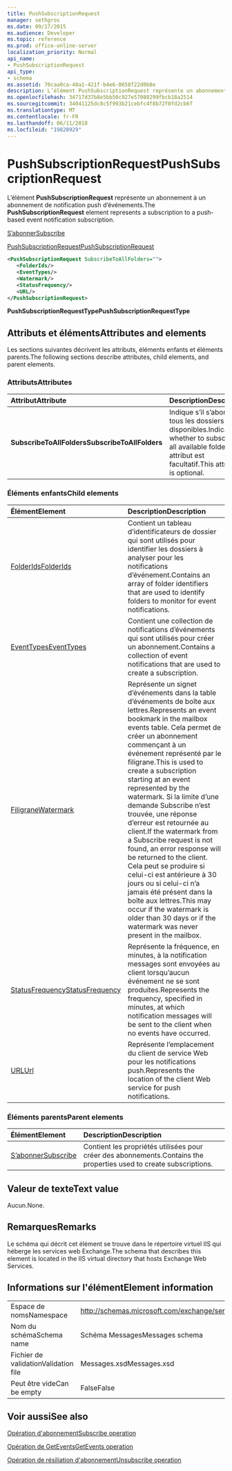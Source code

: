 ```yaml
---
title: PushSubscriptionRequest
manager: sethgros
ms.date: 09/17/2015
ms.audience: Developer
ms.topic: reference
ms.prod: office-online-server
localization_priority: Normal
api_name:
- PushSubscriptionRequest
api_type:
- schema
ms.assetid: 70caa0ca-40a1-421f-b4e6-0658f22d0b8e
description: L’élément PushSubscriptionRequest représente un abonnement à un abonnement de notification push d’événements.
ms.openlocfilehash: 34717d37b8e5bb50c927e57088299fbcb18a2514
ms.sourcegitcommit: 34041125dc8c5f993b21cebfc4f8b72f0fd2cb6f
ms.translationtype: MT
ms.contentlocale: fr-FR
ms.lasthandoff: 06/11/2018
ms.locfileid: "19828929"
---
```

# <a name="pushsubscriptionrequest"></a><span data-ttu-id="1bbe0-103">PushSubscriptionRequest</span><span class="sxs-lookup"><span data-stu-id="1bbe0-103">PushSubscriptionRequest</span></span>

<span data-ttu-id="1bbe0-104">L’élément **PushSubscriptionRequest** représente un abonnement à un abonnement de notification push d’événements.</span><span class="sxs-lookup"><span data-stu-id="1bbe0-104">The **PushSubscriptionRequest** element represents a subscription to a push-based event notification subscription.</span></span> 
  
[<span data-ttu-id="1bbe0-105">S’abonner</span><span class="sxs-lookup"><span data-stu-id="1bbe0-105">Subscribe</span></span>](subscribe.md)
  
[<span data-ttu-id="1bbe0-106">PushSubscriptionRequest</span><span class="sxs-lookup"><span data-stu-id="1bbe0-106">PushSubscriptionRequest</span></span>](pushsubscriptionrequest.md)
  
```XML
<PushSubscriptionRequest SubscribeToAllFolders="">
   <FolderIds/>
   <EventTypes/>
   <Watermark/>
   <StatusFrequency/>
   <URL/>
</PushSubscriptionRequest>
```

 <span data-ttu-id="1bbe0-107">**PushSubscriptionRequestType**</span><span class="sxs-lookup"><span data-stu-id="1bbe0-107">**PushSubscriptionRequestType**</span></span>
## <a name="attributes-and-elements"></a><span data-ttu-id="1bbe0-108">Attributs et éléments</span><span class="sxs-lookup"><span data-stu-id="1bbe0-108">Attributes and elements</span></span>

<span data-ttu-id="1bbe0-109">Les sections suivantes décrivent les attributs, éléments enfants et éléments parents.</span><span class="sxs-lookup"><span data-stu-id="1bbe0-109">The following sections describe attributes, child elements, and parent elements.</span></span>
  
### <a name="attributes"></a><span data-ttu-id="1bbe0-110">Attributs</span><span class="sxs-lookup"><span data-stu-id="1bbe0-110">Attributes</span></span>

|<span data-ttu-id="1bbe0-111">**Attribut**</span><span class="sxs-lookup"><span data-stu-id="1bbe0-111">**Attribute**</span></span>|<span data-ttu-id="1bbe0-112">**Description**</span><span class="sxs-lookup"><span data-stu-id="1bbe0-112">**Description**</span></span>|
|:-----|:-----|
|<span data-ttu-id="1bbe0-113">**SubscribeToAllFolders**</span><span class="sxs-lookup"><span data-stu-id="1bbe0-113">**SubscribeToAllFolders**</span></span> <br/> |<span data-ttu-id="1bbe0-114">Indique s’il s’abonner à tous les dossiers disponibles.</span><span class="sxs-lookup"><span data-stu-id="1bbe0-114">Indicates whether to subscribe to all available folders.</span></span> <span data-ttu-id="1bbe0-115">Cet attribut est facultatif.</span><span class="sxs-lookup"><span data-stu-id="1bbe0-115">This attribute is optional.</span></span>  <br/> |
   
### <a name="child-elements"></a><span data-ttu-id="1bbe0-116">Éléments enfants</span><span class="sxs-lookup"><span data-stu-id="1bbe0-116">Child elements</span></span>

|<span data-ttu-id="1bbe0-117">**Élément**</span><span class="sxs-lookup"><span data-stu-id="1bbe0-117">**Element**</span></span>|<span data-ttu-id="1bbe0-118">**Description**</span><span class="sxs-lookup"><span data-stu-id="1bbe0-118">**Description**</span></span>|
|:-----|:-----|
|[<span data-ttu-id="1bbe0-119">FolderIds</span><span class="sxs-lookup"><span data-stu-id="1bbe0-119">FolderIds</span></span>](folderids.md) <br/> |<span data-ttu-id="1bbe0-120">Contient un tableau d’identificateurs de dossier qui sont utilisés pour identifier les dossiers à analyser pour les notifications d’événement.</span><span class="sxs-lookup"><span data-stu-id="1bbe0-120">Contains an array of folder identifiers that are used to identify folders to monitor for event notifications.</span></span>  <br/> |
|[<span data-ttu-id="1bbe0-121">EventTypes</span><span class="sxs-lookup"><span data-stu-id="1bbe0-121">EventTypes</span></span>](eventtypes.md) <br/> |<span data-ttu-id="1bbe0-122">Contient une collection de notifications d’événements qui sont utilisés pour créer un abonnement.</span><span class="sxs-lookup"><span data-stu-id="1bbe0-122">Contains a collection of event notifications that are used to create a subscription.</span></span>  <br/> |
|[<span data-ttu-id="1bbe0-123">Filigrane</span><span class="sxs-lookup"><span data-stu-id="1bbe0-123">Watermark</span></span>](watermark.md) <br/> |<span data-ttu-id="1bbe0-124">Représente un signet d’événements dans la table d’événements de boîte aux lettres.</span><span class="sxs-lookup"><span data-stu-id="1bbe0-124">Represents an event bookmark in the mailbox events table.</span></span> <span data-ttu-id="1bbe0-125">Cela permet de créer un abonnement commençant à un événement représenté par le filigrane.</span><span class="sxs-lookup"><span data-stu-id="1bbe0-125">This is used to create a subscription starting at an event represented by the watermark.</span></span> <span data-ttu-id="1bbe0-126">Si la limite d’une demande Subscribe n’est trouvée, une réponse d’erreur est retournée au client.</span><span class="sxs-lookup"><span data-stu-id="1bbe0-126">If the watermark from a Subscribe request is not found, an error response will be returned to the client.</span></span> <span data-ttu-id="1bbe0-127">Cela peut se produire si celui-ci est antérieure à 30 jours ou si celui-ci n’a jamais été présent dans la boîte aux lettres.</span><span class="sxs-lookup"><span data-stu-id="1bbe0-127">This may occur if the watermark is older than 30 days or if the watermark was never present in the mailbox.</span></span>  <br/> |
|[<span data-ttu-id="1bbe0-128">StatusFrequency</span><span class="sxs-lookup"><span data-stu-id="1bbe0-128">StatusFrequency</span></span>](statusfrequency.md) <br/> |<span data-ttu-id="1bbe0-129">Représente la fréquence, en minutes, à la notification messages sont envoyées au client lorsqu’aucun événement ne se sont produites.</span><span class="sxs-lookup"><span data-stu-id="1bbe0-129">Represents the frequency, specified in minutes, at which notification messages will be sent to the client when no events have occurred.</span></span>  <br/> |
|[<span data-ttu-id="1bbe0-130">URL</span><span class="sxs-lookup"><span data-stu-id="1bbe0-130">Url </span></span>](url-ex15websvcsotherref.md) <br/> |<span data-ttu-id="1bbe0-131">Représente l’emplacement du client de service Web pour les notifications push.</span><span class="sxs-lookup"><span data-stu-id="1bbe0-131">Represents the location of the client Web service for push notifications.</span></span>  <br/> |
   
### <a name="parent-elements"></a><span data-ttu-id="1bbe0-132">Éléments parents</span><span class="sxs-lookup"><span data-stu-id="1bbe0-132">Parent elements</span></span>

|<span data-ttu-id="1bbe0-133">**Élément**</span><span class="sxs-lookup"><span data-stu-id="1bbe0-133">**Element**</span></span>|<span data-ttu-id="1bbe0-134">**Description**</span><span class="sxs-lookup"><span data-stu-id="1bbe0-134">**Description**</span></span>|
|:-----|:-----|
|[<span data-ttu-id="1bbe0-135">S’abonner</span><span class="sxs-lookup"><span data-stu-id="1bbe0-135">Subscribe</span></span>](subscribe.md) <br/> |<span data-ttu-id="1bbe0-136">Contient les propriétés utilisées pour créer des abonnements.</span><span class="sxs-lookup"><span data-stu-id="1bbe0-136">Contains the properties used to create subscriptions.</span></span>  <br/> |
   
## <a name="text-value"></a><span data-ttu-id="1bbe0-137">Valeur de texte</span><span class="sxs-lookup"><span data-stu-id="1bbe0-137">Text value</span></span>

<span data-ttu-id="1bbe0-138">Aucun.</span><span class="sxs-lookup"><span data-stu-id="1bbe0-138">None.</span></span>
  
## <a name="remarks"></a><span data-ttu-id="1bbe0-139">Remarques</span><span class="sxs-lookup"><span data-stu-id="1bbe0-139">Remarks</span></span>

<span data-ttu-id="1bbe0-140">Le schéma qui décrit cet élément se trouve dans le répertoire virtuel IIS qui héberge les services web Exchange.</span><span class="sxs-lookup"><span data-stu-id="1bbe0-140">The schema that describes this element is located in the IIS virtual directory that hosts Exchange Web Services.</span></span>
  
## <a name="element-information"></a><span data-ttu-id="1bbe0-141">Informations sur l'élément</span><span class="sxs-lookup"><span data-stu-id="1bbe0-141">Element information</span></span>

|||
|:-----|:-----|
|<span data-ttu-id="1bbe0-142">Espace de noms</span><span class="sxs-lookup"><span data-stu-id="1bbe0-142">Namespace</span></span>  <br/> |http://schemas.microsoft.com/exchange/services/2006/messages  <br/> |
|<span data-ttu-id="1bbe0-143">Nom du schéma</span><span class="sxs-lookup"><span data-stu-id="1bbe0-143">Schema name</span></span>  <br/> |<span data-ttu-id="1bbe0-144">Schéma Messages</span><span class="sxs-lookup"><span data-stu-id="1bbe0-144">Messages schema</span></span>  <br/> |
|<span data-ttu-id="1bbe0-145">Fichier de validation</span><span class="sxs-lookup"><span data-stu-id="1bbe0-145">Validation file</span></span>  <br/> |<span data-ttu-id="1bbe0-146">Messages.xsd</span><span class="sxs-lookup"><span data-stu-id="1bbe0-146">Messages.xsd</span></span>  <br/> |
|<span data-ttu-id="1bbe0-147">Peut être vide</span><span class="sxs-lookup"><span data-stu-id="1bbe0-147">Can be empty</span></span>  <br/> |<span data-ttu-id="1bbe0-148">False</span><span class="sxs-lookup"><span data-stu-id="1bbe0-148">False</span></span>  <br/> |
   
## <a name="see-also"></a><span data-ttu-id="1bbe0-149">Voir aussi</span><span class="sxs-lookup"><span data-stu-id="1bbe0-149">See also</span></span>



[<span data-ttu-id="1bbe0-150">Opération d'abonnement</span><span class="sxs-lookup"><span data-stu-id="1bbe0-150">Subscribe operation</span></span>](subscribe-operation.md)
  
[<span data-ttu-id="1bbe0-151">Opération de GetEvents</span><span class="sxs-lookup"><span data-stu-id="1bbe0-151">GetEvents operation</span></span>](getevents-operation.md)
  
[<span data-ttu-id="1bbe0-152">Opération de résiliation d'abonnement</span><span class="sxs-lookup"><span data-stu-id="1bbe0-152">Unsubscribe operation</span></span>](unsubscribe-operation.md)

